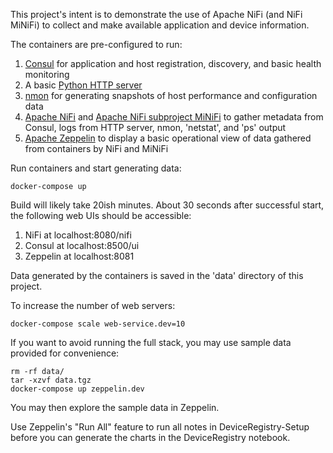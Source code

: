 This project's intent is to demonstrate the use of Apache NiFi (and NiFi MiNiFi) to collect and make available application and device information.

The containers are pre-configured to run:

1. [Consul](https://www.consul.io) for application and host registration, discovery, and basic health monitoring
2. A basic [Python HTTP server](https://docs.python.org/2/library/simplehttpserver.html)
3. [nmon](http://nmon.sourceforge.net/pmwiki.php) for generating snapshots of host performance and configuration data
4. [Apache NiFi](http://nifi.apache.org/) and [Apache NiFi subproject MiNiFi](https://nifi.apache.org/minifi/) to gather metadata from Consul, logs from HTTP server, nmon, 'netstat', and 'ps' output
5. [Apache Zeppelin](https://zeppelin.apache.org/) to display a basic operational view of data gathered from containers by NiFi and MiNiFi

Run containers and start generating data:
```
docker-compose up
```

Build will likely take 20ish minutes. About 30 seconds after successful start, the following web UIs should be accessible:

1. NiFi at localhost:8080/nifi
2. Consul at localhost:8500/ui
3. Zeppelin at localhost:8081

Data generated by the containers is saved in the 'data' directory of this project.

To increase the number of web servers:
```
docker-compose scale web-service.dev=10
```

If you want to avoid running the full stack, you may use sample data provided for convenience:
```
rm -rf data/
tar -xzvf data.tgz
docker-compose up zeppelin.dev
```

You may then explore the sample data in Zeppelin.

Use Zeppelin's "Run All" feature to run all notes in DeviceRegistry-Setup before you can generate the charts in the DeviceRegistry notebook.
